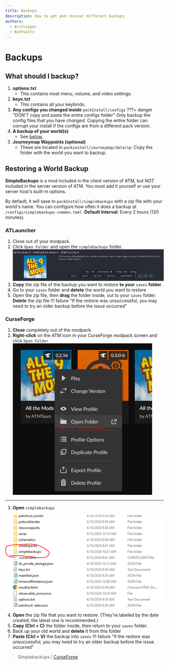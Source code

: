 ```yaml
---
title: Backups
description: How to get and recover different backups
authors:
  - ArcTrooper
  - Bathsalts
---
```


# Backups

## What should I backup?

1. **options.txt**
	- This contains most menu, volume, and video settings.
2. **keys.txt**
	- This contains all your keybinds.
3. **Any configs you changed inside** `packInstall/configs`
???+ danger "DON'T copy and paste the entire configs folder"
	Only backup the config files that you have *changed*. Copying the entire folder can corrupt your install if the configs are from a different pack version.
4. **A backup of your world(s)**
	- See [below.](#restoring-a-world-backup)
5. **Journeymap Waypoints (optional)**
	- These are located in `packinstall/journeymap/data/sp`. Copy the folder with the world you want to backup.

## Restoring a World Backup 

**SimpleBackups** is a mod included in the client version of ATM, but *NOT* included in the server version of ATM. You must add it yourself or use your server host's built-in options. 

By default, it will save to `packInstall/simplebackups` with a zip file with your world's name. You can configure how often it does a backup at `/configs/simplebackups-common.toml`. **Default Interval**: Every 2 hours (120 minutes).

### ATLauncher

1. Close out of your modpack.
2. Click `Open Folder` and open the `simplebackups` folder.
![](img/backupsAT1.png)
3. **Copy** the zip file of the backup you want to restore **to your** `saves` **folder**.
4. Go to your `saves` folder and **delete** the world you want to restore
5. Open the zip file, then **drag** the folder inside, out to your `saves` folder. **Delete** the zip file
!!! failure "If the restore was unsuccessful, you may need to try an older backup before the issue occurred"

### CurseForge

1. **Close** completely out of the modpack. 
2. **Right-click** on the ATM icon in your CurseForge modpack screen and click `Open Folder`
![](img/backupsCF1.png)
---
3. **Open** `simplebackups`

![](img/backupsCF2.png)

4. **Open** the zip file that you want to restore. (They're labeled by the date created; the latest one is recommended.)
5. **Copy (Ctrl + C)** the folder inside, then return to your `saves` folder.
6. Back up your old world and **delete** it from this folder
7. **Paste (Ctrl + V)** the backup into `saves`
!!! failure "If the restore was unsuccessful, you may need to try an older backup before the issue occurred"

> Simplebackups | [CurseForge](https://legacy.curseforge.com/minecraft/mc-mods/simple-backups)
